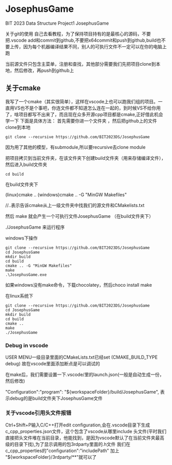 # JosephusGame
BIT 2023 Data Structure Project1 JosephusGame 

关于git的使用
自己去看教程，为了保持项目持有的是最核心的源码，不要把.vscode add和commit到github,不要把x64commit和push到github,build也不要上传，因为每个机器编译结果不同，别人的可执行文件不一定可以在你的电脑上跑

当前源文件只包含主菜单，注册和查找，其他部分需要我们先把项目clone到本地，然后修改，再push到github上


## 关于cmake
我写了一个cmake（其实很简单），这样在vscode上也可以跑我们组的项目。一直用VS也不是个事吧，你连文件都不知道怎么连在一起的，到时候VS不给你用了，啥项目都写不出来了，而且现在众多开源cpp项目都是cmake,正好借此机会学一下
下面是具体方法：
首先需要你进一个文件夹 ，然后把github上的文件clone到本地

```
git clone --recursive https://github.com/BIT2023DS/JosephusGame
```

因为用了其他的模型，有submodule,所以要recursive去clone module

把项目拷贝到当前文件夹，在该文件夹下创建build文件夹（用来存储编译文件），然后进入build文件夹

```
cd build
```

在build文件夹下


(linux)cmake ..
(windows)cmake .. -G "MinGW Makefiles"

//..表示告诉cmake从上一级文件夹中找我们的源文件和CMakelists.txt

然后
make
就会产生一个可执行文件JosephusGame
（在build文件夹下）

./JosephusGame 
来运行程序

windows下操作
```
git clone --recursive https://github.com/BIT2023DS/JosephusGame
cd JosephusGame
mkdir build
cd build 
cmake .. -G "MinGW Makefiles"
make
.\JosephusGame.exe
```
如果windows没有make命令，下载chocolatey，然后choco install make

在linux系统下
```
git clone --recursive https://github.com/BIT2023DS/JosephusGame
cd JosephusGame
mkdir build
cd build 
cmake ..
make
./JosephusGame
```

### Debug in vscode
USER MENU一级目录里面的CMakeLists.txt已经set
(CMAKE_BUILD_TYPE debug) 故在vscode里面添加断点是可以调试的

在make后，我们需要设置一下.vscode/里的launch.json(一般是自动生成一份，然后修改)

"Configuration":"program": "${workspaceFolder}/build/JosephusGame",
表示debug的是build文件夹下JosephusGame文件

### 关于vscode引用头文件报错
Ctrl+Shift+P输入C/C++打开edit configuration,会在.vscode目录下生成c_cpp_properties.json文件，这个包含了vscode从哪里include 头文件(平时我们直接把头文件堆在当前目录，他能找到，是因为vscode默认了在当前文件夹最高级的目录下找),为了显示调用的包3rdparty里面的.h文件
我们在c_cpp_properties的"configuration":"includePath" 加上
                "${workspaceFolder}/3rdparty/**"就可以了
